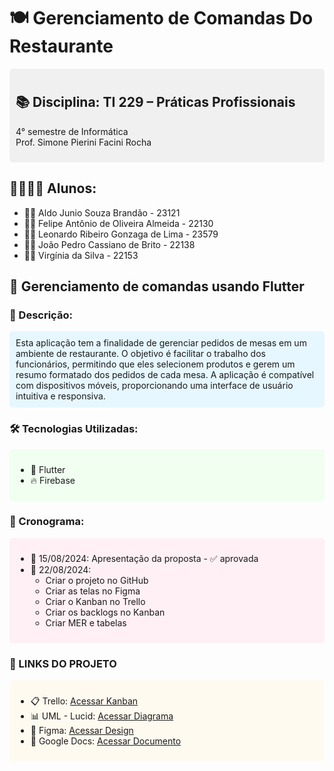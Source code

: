 # 🍽️ Gerenciamento de Comandas Do Restaurante

<div style="background-color: #f0f0f0; padding: 10px; border-radius: 5px;">

## 📚 Disciplina: TI 229 – Práticas Profissionais
4° semestre de Informática<br>
Prof. Simone Pierini Facini Rocha

</div>

## 👨‍🎓👩‍🎓 Alunos:
- 🧑‍💼 Aldo Junio Souza Brandão - 23121
- 🧑‍💼 Felipe Antônio de Oliveira Almeida - 22130
- 🧑‍💼 Leonardo Ribeiro Gonzaga de Lima - 23579 
- 🧑‍💼 João Pedro Cassiano de Brito - 22138 
- 🧑‍💼 Virgínia da Silva - 22153 

## 📱 Gerenciamento de comandas usando Flutter

### 📝 Descrição:
<div style="background-color: #e6f7ff; padding: 10px; border-radius: 5px;">
Esta aplicação tem a finalidade de gerenciar pedidos de mesas em um ambiente de restaurante. O objetivo é facilitar o trabalho dos funcionários, permitindo que eles selecionem produtos e gerem um resumo formatado dos pedidos de cada mesa. A aplicação é compatível com dispositivos móveis, proporcionando uma interface de usuário intuitiva e responsiva.
</div>

### 🛠️ Tecnologias Utilizadas:
<div style="background-color: #f0fff0; padding: 10px; border-radius: 5px;">

- 📱 Flutter
- 🔥 Firebase 

</div>

### 📅 Cronograma:
<div style="background-color: #fff0f5; padding: 10px; border-radius: 5px;">

- 📆 15/08/2024: Apresentação da proposta - ✅ aprovada
- 📆 22/08/2024:
  - Criar o projeto no GitHub
  - Criar as telas no Figma
  - Criar o Kanban no Trello
  - Criar os backlogs no Kanban
  - Criar MER e tabelas

</div>

### 🔗 LINKS DO PROJETO
<div style="background-color: #fffaf0; padding: 10px; border-radius: 5px;">

- 📋 Trello: [Acessar Kanban](https://trello.com/invite/b/66c724a992b706a4ecb5a5da/ATTI3724d1767701307140dd26b38195442cFFA40C6E/praticas4-kanban)
- 📊 UML - Lucid: [Acessar Diagrama](https://lucid.app/lucidchart/ab9b5bb0-d981-44fe-ac61-a992ed142925/edit?viewport_loc=-1362%2C-1056%2C734%2C350%2C0_0&invitationId=inv_455e5158-b963-48c6-b624-41f62769c085)
- 🎨 Figma: [Acessar Design](https://www.figma.com/design/85sQ8jqsuZTXcMEsSnAJAI/Gerenciamento-de-Comandas?node-id=0-1&t=80AKtcMWLgbFROZC-1)
- 📄 Google Docs: [Acessar Documento](https://docs.google.com/document/d/15eSt34QS5KYJvasOgg3acgc5SpumW1CFsW2jhSYPbLE/edit?usp=sharing)
</div>
